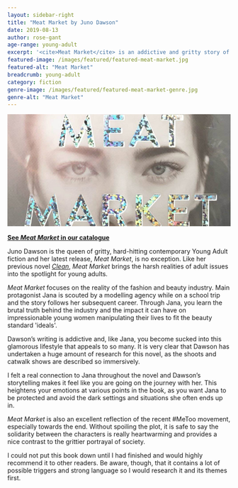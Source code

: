 ```yaml
---
layout: sidebar-right
title: "Meat Market by Juno Dawson"
date: 2019-08-13
author: rose-gant
age-range: young-adult
excerpt: '<cite>Meat Market</cite> is an addictive and gritty story of the brutality of the fashion and beauty industry.'
featured-image: /images/featured/featured-meat-market.jpg
featured-alt: "Meat Market"
breadcrumb: young-adult
category: fiction
genre-image: /images/featured/featured-meat-market-genre.jpg
genre-alt: "Meat Market"
---
```


![Meat Market](/images/featured/featured-meat-market.jpg)

**[See <cite>Meat Market</cite> in our catalogue](https://suffolk.spydus.co.uk/cgi-bin/spydus.exe/ENQ/OPAC/BIBENQ?BRN=2551303)**

Juno Dawson is the queen of gritty, hard-hitting contemporary Young Adult fiction and her latest release, <cite>Meat Market</cite>, is no exception. Like her previous novel [<cite>Clean</cite>](/new-suggestions/young-adult/clean-by-juno-dawson/), <cite>Meat Market</cite> brings the harsh realities of adult issues into the spotlight for young adults.

<cite>Meat Market</cite> focuses on the reality of the fashion and beauty industry. Main protagonist Jana is scouted by a modelling agency while on a school trip and the story follows her subsequent career. Through Jana, you learn the brutal truth behind the industry and the impact it can have on impressionable young women manipulating their lives to fit the beauty standard 'ideals'.

Dawson’s writing is addictive and, like Jana, you become sucked into this glamorous lifestyle that appeals to so many. It is very clear that Dawson has undertaken a huge amount of research for this novel, as the shoots and catwalk shows are described so immersively.

I felt a real connection to Jana throughout the novel and Dawson’s storytelling makes it feel like you are going on the journey with her. This heightens your emotions at various points in the book, as you want Jana to be protected and avoid the dark settings and situations she often ends up in.

<cite>Meat Market</cite> is also an excellent reflection of the recent #MeToo movement, especially towards the end. Without spoiling the plot, it is safe to say the solidarity between the characters is really heartwarming and provides a nice contrast to the grittier portrayal of society.

I could not put this book down until I had finished and would highly recommend it to other readers. Be aware, though, that it contains a lot of possible triggers and strong language so I would research it and its themes first.
